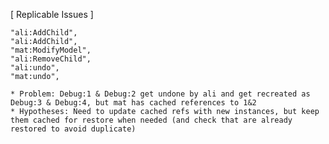 [ Replicable Issues ]

    "ali:AddChild",
    "ali:AddChild",
    "mat:ModifyModel",
    "ali:RemoveChild",
    "ali:undo",
    "mat:undo",

    * Problem: Debug:1 & Debug:2 get undone by ali and get recreated as Debug:3 & Debug:4, but mat has cached references to 1&2
    * Hypotheses: Need to update cached refs with new instances, but keep them cached for restore when needed (and check that are already restored to avoid duplicate)